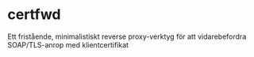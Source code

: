 # certfwd
Ett fristående, minimalistiskt reverse proxy-verktyg för att vidarebefordra SOAP/TLS-anrop med klientcertifikat
